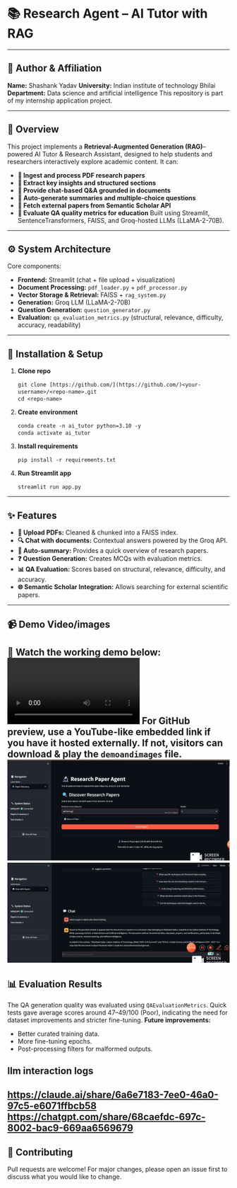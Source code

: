 # 📚 Research Agent – AI Tutor with RAG
---

## 🏫 Author & Affiliation
**Name:** Shashank Yadav
**University:** Indian institute of technology Bhilai
**Department:** Data science and artificial intelligence
This repository is part of my internship application project.

---
## 🔖 Overview
This project implements a **Retrieval-Augmented Generation (RAG)**–powered AI Tutor & Research Assistant, designed to help students and researchers interactively explore academic content.
It can:
* **📂 Ingest and process PDF research papers**
* **🔎 Extract key insights and structured sections**
* **💬 Provide chat-based Q&A grounded in documents**
* **📝 Auto-generate summaries and multiple-choice questions**
* **🔗 Fetch external papers from Semantic Scholar API**
* **🎯 Evaluate QA quality metrics for education**
Built using Streamlit, SentenceTransformers, FAISS, and Groq-hosted LLMs (LLaMA-2-70B).
---
## ⚙️ System Architecture
Core components:
* **Frontend:** Streamlit (chat + file upload + visualization)
* **Document Processing:** `pdf_loader.py` + `pdf_processor.py`
* **Vector Storage & Retrieval:** FAISS + `rag_system.py`
* **Generation:** Groq LLM (LLaMA-2-70B)
* **Question Generation:** `question_generator.py`
* **Evaluation:** `qa_evaluation_metrics.py` (structural, relevance, difficulty, accuracy, readability)

---
## 🚀 Installation & Setup
1.  **Clone repo**
    ```
    git clone [https://github.com/](https://github.com/)<your-username>/<repo-name>.git
    cd <repo-name>
    ```
2.  **Create environment**
    ```
    conda create -n ai_tutor python=3.10 -y
    conda activate ai_tutor
    ```
3.  **Install requirements**
    ```
    pip install -r requirements.txt
    ```
4.  **Run Streamlit app**
    ```
    streamlit run app.py
    ```

---
## ✨ Features
* **📄 Upload PDFs:** Cleaned & chunked into a FAISS index.
* **🔍 Chat with documents:** Contextual answers powered by the Groq API.
* **📝 Auto-summary:** Provides a quick overview of research papers.
* **❓ Question Generation:** Creates MCQs with evaluation metrics.
* **📊 QA Evaluation:** Scores based on structural, relevance, difficulty, and accuracy.
* **🌐 Semantic Scholar Integration:** Allows searching for external scientific papers.

---
## 📹 Demo Video/images
🎥 Watch the working demo below:
![Demo](demoandimages/22-01-24.mp4)
For GitHub preview, use a YouTube-like embedded link if you have it hosted externally.
If not, visitors can download & play the `demoandimages` file.
![the interface](demoandimages/first.png)
![the interface](demoandimages/third.png)
---
## 📊 Evaluation Results
The QA generation quality was evaluated using `QAEvaluationMetrics`.
Quick tests gave average scores around 47–49/100 (Poor), indicating the need for dataset improvements and stricter fine-tuning.
**Future improvements:**
* Better curated training data.
* More fine-tuning epochs.
* Post-processing filters for malformed outputs.
## llm interaction logs
https://claude.ai/share/6a6e7183-7ee0-46a0-97c5-e6071ffbcb58
https://chatgpt.com/share/68caefdc-697c-8002-bac9-669aa6569679
---
## 🤝 Contributing
Pull requests are welcome! For major changes, please open an issue first to discuss what you would like to change.
